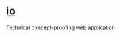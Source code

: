 [**io**](http://bevacqua.io)
============================

Technical concept-proofing web application
